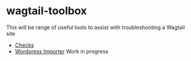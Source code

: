 # wagtail-toolbox

This will be range of useful tools to assist with troubleshooting a Wagtail site

- [Checks](./wagtail_toolbox/checks/README.md)
- [Wordpress Importer](./wagtail_toolbox/wordpress/README.md) Work in progress
